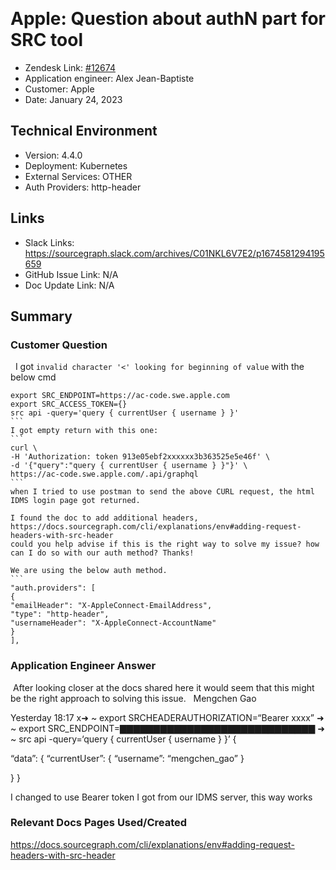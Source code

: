 ​
# Apple: Question about authN part for SRC tool <!-- Ticket Title  Hint: include keywords to make it searchable -->

- Zendesk Link: [#12674](https://sourcegraph.zendesk.com/agent/tickets/12674)
- Application engineer: Alex Jean-Baptiste
- Customer: Apple <!-- Redact if this contains personally identifying information -->
- Date: January 24, 2023

<!-- Data populated from integration, speak to Ben Gordon or Michael Bali if not working -->
<!-- During Internal team trial, fill missing data manually (we are waiting for all data to sync) -->

## Technical Environment
- Version: 4.4.0 
- Deployment: Kubernetes
- External Services: OTHER
- Auth Providers: http-header
​
​
## Links
<!-- Data for application engineer manual entry -->
- Slack Links: https://sourcegraph.slack.com/archives/C01NKL6V7E2/p1674581294195659
- GitHub Issue Link: N/A
- Doc Update Link: N/A
​
## Summary
### Customer Question
​
​
​I got `invalid character '<' looking for beginning of value` with the below cmd 
``` 
export SRC_ENDPOINT=https://ac-code.swe.apple.com 
export SRC_ACCESS_TOKEN={} 
src api -query='query { currentUser { username } }' 
``` 
I got empty return with this one: 
``` 
curl \ 
-H 'Authorization: token 913e05ebf2xxxxxx3b363525e5e46f' \ 
-d '{"query":"query { currentUser { username } }"}' \ 
https://ac-code.swe.apple.com/.api/graphql 
``` 
when I tried to use postman to send the above CURL request, the html IDMS login page got returned.

I found the doc to add additional headers, https://docs.sourcegraph.com/cli/explanations/env#adding-request-headers-with-src-header 
could you help advise if this is the right way to solve my issue? how can I do so with our auth method? Thanks!

We are using the below auth method. 
``` 
"auth.providers": [ 
{ 
"emailHeader": "X-AppleConnect-EmailAddress", 
"type": "http-header", 
"usernameHeader": "X-AppleConnect-AccountName" 
} 
], 
```

### Application Engineer Answer
​
​After looking closer at the docs shared here it would seem that this might be the right approach to solving this issue.
​
​
Mengchen Gao

Yesterday 18:17
x➜ ~ export SRCHEADERAUTHORIZATION=“Bearer xxxx”
➜ ~ export SRC_ENDPOINT=▇▇▇▇▇▇▇▇▇▇▇▇▇▇▇▇▇▇▇▇▇▇▇▇▇▇▇▇▇
➜ ~ src api -query=‘query { currentUser { username } }’
{

“data”: {
“currentUser”: {
“username”: “mengchen_gao”
}

}
}

I changed to use Bearer token I got from our IDMS server, this way works

### Relevant Docs Pages Used/Created
​https://docs.sourcegraph.com/cli/explanations/env#adding-request-headers-with-src-header

<!-- Once complete, upload a copy to https://github.com/sourcegraph/support-tools-internal/tree/main/resolved-tickets as a .md file -->
<!-- Name the file 12674.md -->
